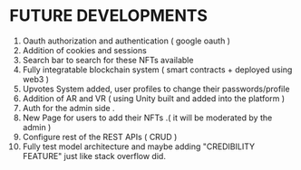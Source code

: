 # FUTURE DEVELOPMENTS

1) Oauth authorization and authentication ( google oauth )
2) Addition of cookies and sessions 
3) Search bar to search for these NFTs available
4) Fully integratable blockchain system ( smart contracts + deployed using web3 )
5) Upvotes System added, user profiles to change their passwords/profile 
6) Addition of AR and VR ( using Unity built and added into the platform )
7) Auth for the admin side .
8) New Page for users to add their NFTs .( it will be moderated by the admin )
9) Configure rest of the REST APIs ( CRUD )
10) Fully test model architecture and maybe adding "CREDIBILITY FEATURE" just like stack overflow did.